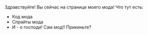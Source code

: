 Здравствуйте! Вы сейчас на странице моего мода!
Что тут есть:
* Код мода
* Спрайты мода
* И - о господи! Сам мод!! Прикиньте?
